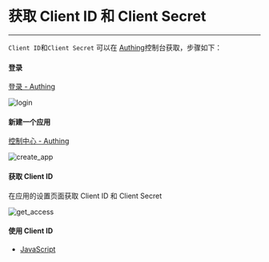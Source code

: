# 获取 Client ID 和 Client Secret

----------

```Client ID```和```Client Secret``` 可以在 [Authing](http://authing.cn)控制台获取，步骤如下：

#### 登录

[登录 - Authing](http://authing.cn/login)

![login][login]

#### 新建一个应用

[控制中心 - Authing](http://authing.cn/dashboard)

![create_app][create_app]

#### 获取 Client ID

在应用的设置页面获取 Client ID 和 Client Secret

![get_access][get_access]

#### 使用 Client ID

 - [JavaScript][JavaScript_LINK]

   [JavaScript_LINK]: /quick_start/javascript


[login]: http://usercontents.authing.cn/docs/login.jpg
[create_app]: http://usercontents.authing.cn/docs/create_app.png
[get_access]: http://usercontents.authing.cn/docs/get_access.png